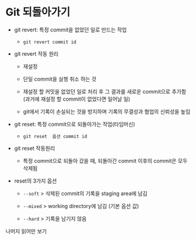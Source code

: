 # Git 되돌아가기

- git revert: 특정 commit을 없었던 일로 만드는 작업
  
  - ``git revert commit id``

- git revert 작동 원리
  
  - 재설정
  
  - 단일 commit을 실행 취소 하는 것
  
  - 재설정 할 커밋을 없었던 일로 처리 후 그 결과를 새로운  commit으로 추가함(과거에 재설정 할 commit이 없었다면 일어날 일)
  
  - git에서 기록이 손실되는 것을 방지하며 기록의 무결성과 협업의 신뢰성을 높임



- git reset: 특정  commit으로 되돌아가는 작업(타임머신)
  
  - ``git reset  옵션 commit id``

- git reset 작동원리
  
  - 특정 commit으로 되돌아 갔을 때, 되돌아간 commit 이후의 commit은 모두 삭제됨

- reset의 3가지 옵션
  
  - ``--soft`` > 삭제된 commit의 기록을 staging area에 남김
  
  - ``--mixed`` > working directory에 남김 (기본 옵션 값)
  
  - ``--hard`` > 기록을 남기지 않음





나머지 읽어만 보기






























